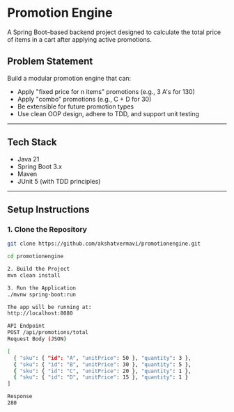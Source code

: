 # Promotion Engine 

A Spring Boot–based backend project designed to calculate the total price of items in a cart after applying active promotions.

##  Problem Statement

Build a modular promotion engine that can:
- Apply "fixed price for n items" promotions (e.g., 3 A's for 130)
- Apply "combo" promotions (e.g., C + D for 30)
- Be extensible for future promotion types
- Use clean OOP design, adhere to TDD, and support unit testing

---

##  Tech Stack

- Java 21
- Spring Boot 3.x
- Maven
- JUnit 5 (with TDD principles)

---

##  Setup Instructions

### 1. Clone the Repository

```bash
git clone https://github.com/akshatvermavi/promotionengine.git

cd promotionengine

2. Build the Project
mvn clean install

3. Run the Application
./mvnw spring-boot:run

The app will be running at:
http://localhost:8080

API Endpoint
POST /api/promotions/total
Request Body (JSON)

[
  { "sku": { "id": "A", "unitPrice": 50 }, "quantity": 3 },
  { "sku": { "id": "B", "unitPrice": 30 }, "quantity": 5 },
  { "sku": { "id": "C", "unitPrice": 20 }, "quantity": 1 },
  { "sku": { "id": "D", "unitPrice": 15 }, "quantity": 1 }
]

Response
280





